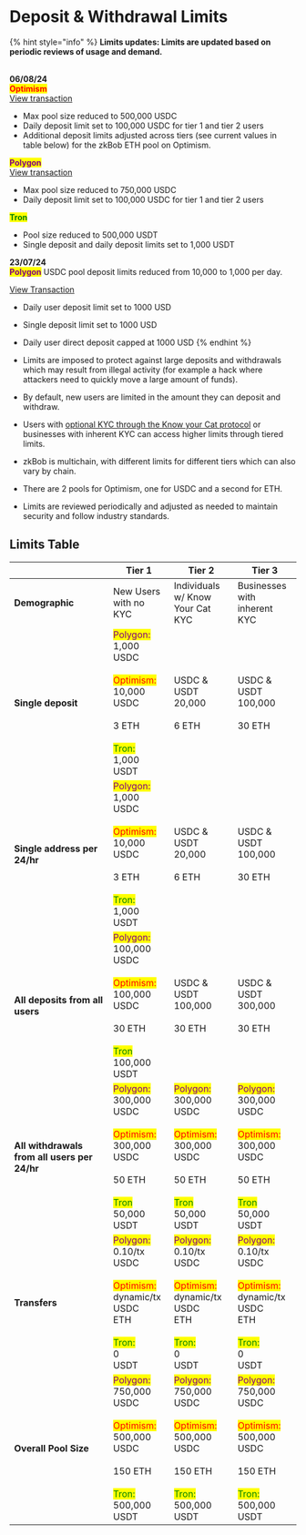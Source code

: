 # Deposit & Withdrawal Limits



{% hint style="info" %}
**Limits updates: Limits are updated based on periodic reviews of usage and demand.**&#x20;

\
**06/08/24**\
<mark style="color:red;">**Optimism**</mark> \
[View transaction](https://optimism.blockscout.com/tx/0x25cf6ee81fb7e545c284b642990a88553990570152a46da7871eeff659bd38cb)

* Max pool size reduced to 500,000 USDC
* Daily deposit limit set to 100,000 USDC for tier 1 and tier 2 users
* Additional deposit limits adjusted across tiers (see current values in table below) for the zkBob ETH pool on Optimism.

<mark style="color:purple;">**Polygon**</mark>\
[View transaction](https://polygon.blockscout.com/tx/0xf30fbb2992dde39806fedab4f5751fda5f7bfce3dd811e6c14ff65d868d40d48)

* Max pool size reduced to 750,000 USDC
* Daily deposit limit set to 100,000 USDC for tier 1 and tier 2 users

<mark style="color:green;">**Tron**</mark>

* Pool size reduced to 500,000 USDT
* Single deposit and daily deposit limits set to 1,000 USDT



**23/07/24**  \
<mark style="color:purple;">**Polygon**</mark> USDC pool deposit limits reduced from 10,000 to 1,000 per day.

[View Transaction](https://polygon.blockscout.com/tx/0xa771d0506ca8b0a51246e194240ac1ed2b998af9c7222da4eecac22282335b86)

* Daily user deposit limit set to 1000 USD
* Single deposit limit set to 1000 USD
* Daily user direct deposit capped at 1000 USD
{% endhint %}

* Limits are imposed to protect against large deposits and withdrawals which may result from illegal activity (for example a hack where attackers need to quickly move a large amount of funds).&#x20;
* By default, new users are limited in the amount they can deposit and withdraw.&#x20;
* Users with [optional KYC through the Know your Cat protocol](../zkbob-app/optional-kyc.md) or businesses with inherent KYC can access higher limits through tiered limits.
* zkBob is multichain, with different limits for different tiers which can also vary by chain.&#x20;
* There are 2 pools for Optimism, one for USDC and a second for ETH.&#x20;
* Limits are reviewed periodically and adjusted as needed to maintain security and follow industry standards.

## Limits Table

<table><thead><tr><th width="158"> </th><th>Tier 1 </th><th>Tier 2 </th><th>Tier 3</th></tr></thead><tbody><tr><td><strong>Demographic</strong></td><td>New Users with no KYC</td><td>Individuals w/ Know Your Cat KYC</td><td>Businesses with inherent KYC</td></tr><tr><td><strong>Single deposit</strong> </td><td><mark style="color:purple;">Polygon:</mark> <br>1,000 USDC <br><br><mark style="color:red;">Optimism:</mark> <br>10,000 <br>USDC<br><br>3 ETH<br><br><mark style="color:green;">Tron:</mark><br>1,000<br>USDT</td><td>USDC &#x26; USDT<br>20,000 <br><br>6 ETH</td><td>USDC &#x26; USDT<br>100,000 <br><br>30 ETH</td></tr><tr><td><strong>Single address per 24/hr</strong></td><td><mark style="color:purple;">Polygon:</mark> <br>1,000 USDC <br><br><mark style="color:red;">Optimism:</mark> <br>10,000 <br>USDC<br><br>3 ETH<br><br><mark style="color:green;">Tron:</mark><br>1,000<br>USDT</td><td>USDC &#x26; USDT<br>20,000 <br><br>6 ETH</td><td>USDC &#x26; USDT<br>100,000 <br><br>30 ETH</td></tr><tr><td><strong>All deposits from all users</strong></td><td><mark style="color:purple;">Polygon:</mark><br>100,000 <br>USDC<br><br><mark style="color:red;">Optimism:</mark><br>100,000 <br>USDC<br><br>30 ETH<br><br><mark style="color:green;">Tron</mark><br>100,000 <br>USDT</td><td>USDC &#x26; USDT<br>100,000 <br><br>30 ETH</td><td>USDC &#x26; USDT<br>300,000 <br><br>30 ETH</td></tr><tr><td><strong>All withdrawals from all users per 24/hr</strong></td><td><mark style="color:purple;">Polygon:</mark> <br>300,000 USDC<br><br><mark style="color:red;">Optimism:</mark> <br>300,000 USDC<br><br>50 ETH<br><br><mark style="color:green;">Tron</mark><br>50,000 <br>USDT</td><td><mark style="color:purple;">Polygon:</mark> <br>300,000 USDC<br><br><mark style="color:red;">Optimism:</mark> <br>300,000 USDC<br><br>50 ETH<br><br><mark style="color:green;">Tron</mark><br>50,000 <br>USDT</td><td><mark style="color:purple;">Polygon:</mark> <br>300,000 USDC<br><br><mark style="color:red;">Optimism:</mark> <br>300,000 USDC<br><br>50 ETH<br><br><mark style="color:green;">Tron</mark><br>50,000 <br>USDT</td></tr><tr><td><strong>Transfers</strong></td><td><mark style="color:purple;">Polygon:</mark> 0.10/tx<br>USDC<br><br><mark style="color:red;">Optimism:</mark><br>dynamic/tx<br>USDC<br>ETH<br><br><mark style="color:green;">Tron:</mark><br>0<br>USDT</td><td><mark style="color:purple;">Polygon:</mark> 0.10/tx<br>USDC<br><br><mark style="color:red;">Optimism:</mark><br>dynamic/tx<br>USDC<br>ETH<br><br><mark style="color:green;">Tron:</mark><br>0<br>USDT</td><td><mark style="color:purple;">Polygon:</mark> 0.10/tx<br>USDC<br><br><mark style="color:red;">Optimism:</mark><br>dynamic/tx<br>USDC<br>ETH<br><br><mark style="color:green;">Tron:</mark><br>0<br>USDT</td></tr><tr><td><strong>Overall Pool Size</strong></td><td><mark style="color:purple;">Polygon:</mark> <br>750,000 USDC<br><br><mark style="color:red;">Optimism:</mark> <br>500,000 USDC<br><br>150 ETH<br><br><mark style="color:green;">Tron:</mark><br>500,000<br>USDT </td><td><mark style="color:purple;">Polygon:</mark> <br>750,000 USDC<br><br><mark style="color:red;">Optimism:</mark> <br>500,000 USDC<br><br>150 ETH<br><br><mark style="color:green;">Tron:</mark><br>500,000<br>USDT </td><td><mark style="color:purple;">Polygon:</mark> <br>750,000 USDC<br><br><mark style="color:red;">Optimism:</mark> <br>500,000 USDC<br><br>150 ETH<br><br><mark style="color:green;">Tron:</mark><br>500,000<br>USDT </td></tr></tbody></table>



